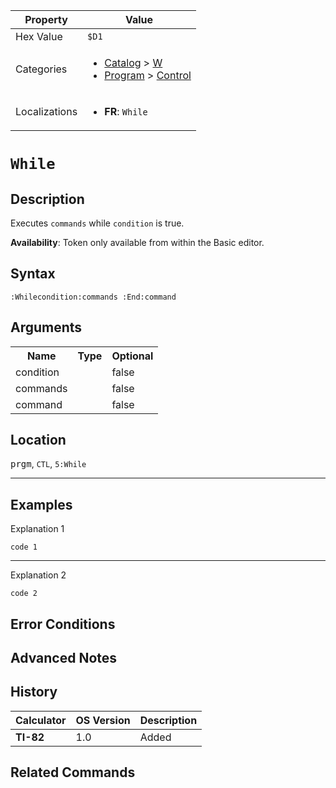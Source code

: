 | Property      | Value |
|---------------|-------|
| Hex Value     | `$D1`|
| Categories    | <ul><li>[Catalog](<../categories/Catalog.md>) > [W](<../categories/Catalog.md#W>)</li><li>[Program](<../categories/Program.md>) > [Control](<../categories/Program.md#Control>)</li></ul> |
| Localizations | <ul><li><b>FR</b>: `While `</li></ul> |

# `While `

## Description
Executes `commands` while `condition` is true.


<b>Availability</b>: Token only available from within the Basic editor.

## Syntax
`:Whilecondition:commands
 :End:command`

## Arguments
<table>
<tr><th>Name</th><th>Type</th><th>Optional</th></tr>

<tr><td>condition</td><td></td><td>false</td></tr>

<tr><td>commands</td><td></td><td>false</td></tr>

<tr><td>command</td><td></td><td>false</td></tr>

</table>

## Location
<kbd>prgm</kbd>, `CTL`, `5:While`
<hr>

## Examples

Explanation 1
```ti-basic
code 1
```
---
Explanation 2
```ti-basic
code 2
```

## Error Conditions


## Advanced Notes


## History
| Calculator | OS Version | Description |
|------------|------------|-------------|
| <b>TI-82</b> | 1.0 | Added

## Related Commands

    